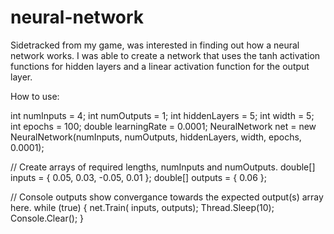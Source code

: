 # neural-network
Sidetracked from my game, was interested in finding out how a neural network works. I was able to create a network that uses the tanh activation functions for hidden layers and a linear activation function for the output layer.

How to use:

int numInputs = 4;
int numOutputs = 1;
int hiddenLayers = 5;
int width = 5;
int epochs = 100;
double learningRate = 0.0001;
NeuralNetwork net = new NeuralNetwork(numInputs, numOutputs, hiddenLayers, width, epochs, 0.0001);

// Create arrays of required lengths, numInputs and numOutputs.
double[] inputs = { 0.05, 0.03, -0.05, 0.01 };
double[] outputs = { 0.06 };

// Console outputs show convergance towards the expected output(s) array here.
while (true)
{
    net.Train( inputs, outputs);
    Thread.Sleep(10);
    Console.Clear();
}
